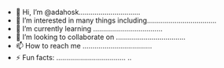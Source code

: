 - 👋 Hi, I’m @adahosk...............................
- 👀 I’m interested in many things including...................................
- 🌱 I’m currently learning ...................................
- 💞️ I’m looking to collaborate on ...................................
- 📫 How to reach me ...................................
- ⚡ Fun facts: ...................................
..
<!---
adahosk/adahosk is a ✨ special ✨ repository because its `README.md` (this file) appears on your GitHub profile.
You can click the Preview link to take a look at your changes.
--->
